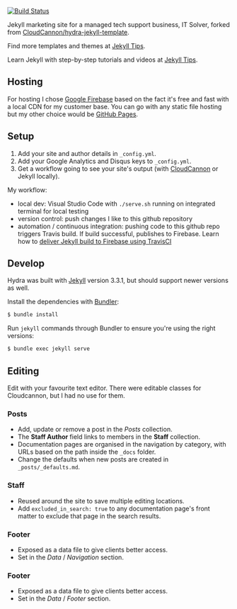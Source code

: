 [![Build Status](https://travis-ci.org/itsolver/msp-marketing-site.svg?branch=master)](https://travis-ci.org/itsolver/msp-marketing-site)

Jekyll marketing site for a managed tech support business, IT Solver, forked from [CloudCannon/hydra-jekyll-template](https://github.com/CloudCannon/hydra-jekyll-template).

Find more templates and themes at [Jekyll Tips](http://jekyll.tips/templates/).

Learn Jekyll with step-by-step tutorials and videos at [Jekyll Tips](http://jekyll.tips/).

## Hosting
For hosting I chose [Google Firebase](https://firebase.google.com) based on the fact it's free and fast with a local CDN for my customer base. You can go with any static file hosting but my other choice would be [GitHub Pages](https://pages.github.com/).

## Setup

1. Add your site and author details in `_config.yml`.
2. Add your Google Analytics and Disqus keys to `_config.yml`.
3. Get a workflow going to see your site's output (with [CloudCannon](https://app.cloudcannon.com/) or Jekyll locally). 

My workflow:
  - local dev: Visual Studio Code with ``./serve.sh`` running on integrated terminal for local testing
  - version control: push changes I like to this github repository
  - automation / continuous integration: pushing code to this github repo triggers Travis build. If build successful, publishes to Firebase. Learn how to [deliver Jekyll build to Firebase using TravisCI
](http://www.wrapcode.com/jekyll-deploy-firebase-travis-ci/)

## Develop

Hydra was built with [Jekyll](http://jekyllrb.com/) version 3.3.1, but should support newer versions as well.

Install the dependencies with [Bundler](http://bundler.io/):

~~~bash
$ bundle install
~~~

Run `jekyll` commands through Bundler to ensure you're using the right versions:

~~~bash
$ bundle exec jekyll serve
~~~

## Editing

Edit with your favourite text editor. There were editable classes for Cloudcannon, but I had no use for them.

### Posts

* Add, update or remove a post in the *Posts* collection.
* The **Staff Author** field links to members in the **Staff** collection.
* Documentation pages are organised in the navigation by category, with URLs based on the path inside the `_docs` folder.
* Change the defaults when new posts are created in `_posts/_defaults.md`.

### Staff

* Reused around the site to save multiple editing locations.
* Add `excluded_in_search: true` to any documentation page's front matter to exclude that page in the search results.

### Footer

* Exposed as a data file to give clients better access.
* Set in the *Data* / *Navigation* section.

### Footer

* Exposed as a data file to give clients better access.
* Set in the *Data* / *Footer* section.
